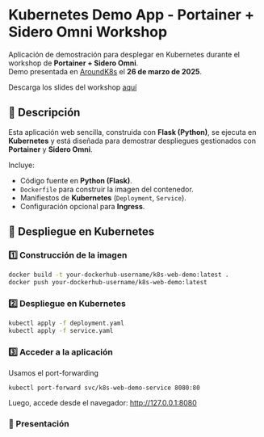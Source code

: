 # Kubernetes Demo App - Portainer + Sidero Omni Workshop  

Aplicación de demostración para desplegar en Kubernetes durante el workshop de **Portainer + Sidero Omni**.  
Demo presentada en [AroundK8s](https://aroundk8s.com) el **26 de marzo de 2025**.  

Descarga los slides del workshop [aquí](https://storage.googleapis.com/sentinella-assets/aroundk8s-portainer-talos.pdf)

## 📌 Descripción  

Esta aplicación web sencilla, construida con **Flask (Python)**, se ejecuta en **Kubernetes** y está diseñada para demostrar despliegues gestionados con **Portainer** y **Sidero Omni**.  

Incluye:  
- Código fuente en **Python (Flask)**.  
- `Dockerfile` para construir la imagen del contenedor.  
- Manifiestos de **Kubernetes** (`Deployment`, `Service`).  
- Configuración opcional para **Ingress**.  

## 🚀 Despliegue en Kubernetes  

### 1️⃣ Construcción de la imagen  

```sh
docker build -t your-dockerhub-username/k8s-web-demo:latest .
docker push your-dockerhub-username/k8s-web-demo:latest
```

### 2️⃣ Despliegue en Kubernetes

```sh
kubectl apply -f deployment.yaml
kubectl apply -f service.yaml
```

### 3️⃣ Acceder a la aplicación
Usamos el port-forwarding
```sh
kubectl port-forward svc/k8s-web-demo-service 8080:80
```

Luego, accede desde el navegador: http://127.0.0.1:8080
### 📡 Presentación
